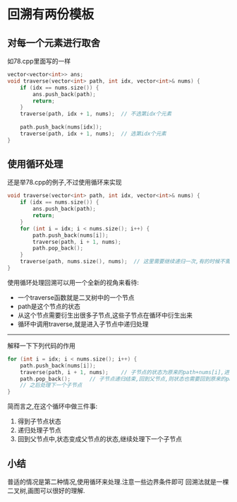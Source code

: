 # 回溯有两份模板
## 对每一个元素进行取舍
如78.cpp里面写的一样
``` C++
vector<vector<int>> ans;
void traverse(vector<int> path, int idx, vector<int>& nums) {
    if (idx == nums.size()) {
        ans.push_back(path);
        return;
    }
    traverse(path, idx + 1, nums);  // 不选第idx个元素
    
    path.push_back(nums[idx]);
    traverse(path, idx + 1, nums);  // 选第idx个元素
}
```

## 使用循环处理
还是举78.cpp的例子,不过使用循环来实现
``` C++
void traverse(vector<int> path, int idx, vector<int>& nums) {
    if (idx == nums.size()) {
        ans.push_back(path);
        return;
    }
    for (int i = idx; i < nums.size(); i++) {
        path.push_back(nums[i]);
        traverse(path, i + 1, nums);
        path.pop_back();
    }
    traverse(path, nums.size(), nums);  // 这里需要继续递归一次,有的时候不需要,有的时候需要(因为边界情况)
}
```

使用循环处理回溯可以用一个全新的视角来看待:
- 一个traverse函数就是二叉树中的一个节点
- path是这个节点的状态
- 从这个节点需要衍生出很多子节点,这些子节点在循环中衍生出来
- 循环中调用traverse,就是进入子节点中递归处理

-----------------------------------------------
解释一下下列代码的作用
``` C++
for (int i = idx; i < nums.size(); i++) {
    path.push_back(nums[i]);        
    traverse(path, i + 1, nums);    // 子节点的状态为原来的path+nums[i],进入子节点递归
    path.pop_back();      // 子节点递归结束,回到父节点,则状态也需要回到原来的path
    // 之后处理下一个子节点
}
```
简而言之,在这个循环中做三件事: 
1. 得到子节点状态
2. 递归处理子节点
3. 回到父节点中,状态变成父节点的状态,继续处理下一个子节点

## 小结
普适的情况是第二种情况,使用循环来处理.注意一些边界条件即可
回溯法就是一棵二叉树,画图可以很好的理解.